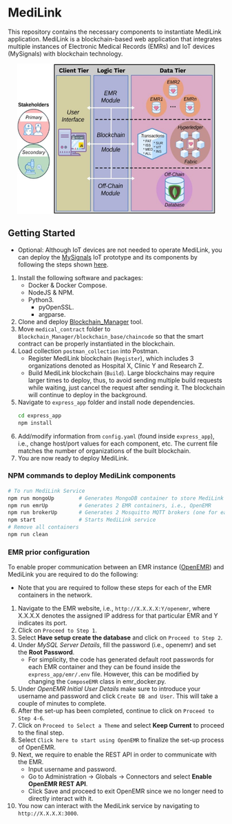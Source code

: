 # MediLink
This repository contains the necessary components to instantiate MediLink application. MediLink is a blockchain-based web application that integrates multiple instances of Electronic Medical Records (EMRs) and IoT devices (MySignals) with blockchain technology. 
<p align="center">
  <img width="460" height="350" src="./overview.jpg">
</p>

## Getting Started
* Optional: Although IoT devices are not needed to operate MediLink, you can deploy the [MySignals](http://www.my-signals.com/) IoT prototype and its components by following the steps shown [here](./mysignals_hardware/).

1. Install the following software and packages:
    - Docker & Docker Compose.
    - NodeJS & NPM.
    - Python3.
        - pyOpenSSL.
        - argparse.
1. Clone and deploy [Blockchain_Manager](https://github.com/jacastillo8/Blockchain_Manager) tool.
1. Move `medical_contract` folder to `Blockchain_Manager/blockchain_base/chaincode` so that the smart contract can be properly instantiated in the blockchain.
1. Load collection `postman_collection` into Postman.
    - Register MediLink blockchain (`Register`), which includes 3 organizations denoted as Hospital X, Clinic Y and Research Z.
    - Build MediLink blockchain (`Build`). Large blockchains may require larger times to deploy, thus, to avoid sending multiple build requests while waiting, just cancel the request after sending it. The blockchain will continue to deploy in the background. 
1. Navigate to `express_app` folder and install node dependencies.
    ```bash
    cd express_app
    npm install
    ```
1. Add/modify information from `config.yaml` (found inside `express_app`), i.e., change host/port values for each component, etc. The current file matches the number of organizations of the built blockchain. 
1. You are now ready to deploy MediLink.

### NPM commands to deploy MediLink components
```bash
# To run MediLink Service
npm run mongoUp        # Generates MongoDB container to store MediLink assets
npm run emrUp          # Generates 2 EMR containers, i.e., OpenEMR 
npm run brokerUp       # Generates 2 Mosquitto MQTT brokers (one for each EMR)
npm start              # Starts MediLink service
# Remove all containers
npm run clean
```

### EMR prior configuration
To enable proper communication between an EMR instance ([OpenEMR](https://www.open-emr.org/)) and MediLink you are required to do the following:
* Note that you are required to follow these steps for each of the EMR containers in the network.
1. Navigate to the EMR website, i.e., `http://X.X.X.X:Y/openemr`, where X.X.X.X denotes the assigned IP address for that particular EMR and Y indicates its port. 
1. Click on `Proceed to Step 1`.
1. Select **Have setup create the database** and click on `Proceed to Step 2`.
1. Under _MySQL Server Details_, fill the password (i.e., openemr) and set the **Root Password**. 
    - For simplicity, the code has generated default root passwords for each EMR container and they can be found inside the `express_app/emr/.env` file. However, this can be modified by changing the `ComposeEMR` class in emr_docker.py. 
1. Under _OpenEMR Initial User Details_ make sure to introduce your username and password and click `Create DB and User`. This will take a couple of minutes to complete.
1. After the set-up has been completed, continue to click on `Proceed to Step 4-6`.
1. Click on `Proceed to Select a Theme` and select **Keep Current** to proceed to the final step.
1. Select `Click here to start using OpenEMR` to finalize the set-up process of OpenEMR.
1. Next, we require to enable the REST API in order to communicate with the EMR.
    - Input username and password. 
    - Go to Administration -> Globals -> Connectors and select **Enable OpenEMR REST API**. 
    - Click Save and proceed to exit OpenEMR since we no longer need to directly interact with it.
1. You now can interact with the MediLink service by navigating to `http://X.X.X.X:3000`.
